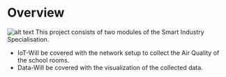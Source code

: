 # Overview
![alt text](https://github.com/403278/AIRQUINO/blob/main/Data%20-%20Implementation/BLE-Network-Topology-TQ5-Zone-resized.png?raw=true)
This project consists of two modules of the Smart Industry Specialisation.
- IoT-Will be covered with the network setup to collect the Air Quality of the school rooms.
- Data-Will be covered with the visualization of the collected data.
